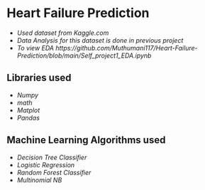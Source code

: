 # Heart Failure Prediction

<i>
  <ul>
    <li>Used dataset from Kaggle.com</li>
    <li> Data Analysis for this dataset is done in previous project</li>
    <li> To view EDA https://github.com/Muthumani117/Heart-Failure-Prediction/blob/main/Self_project1_EDA.ipynb </li>
  </ul>
  </i>
  
## Libraries used
<i>
  <ul>
    <li>Numpy</li>
    <li>math</li>
    <li>Matplot</li>
    <li>Pandas</li>
  </ul>
 </i>
 
 ## Machine Learning Algorithms used
 
 <i>
  <ul>
    <li>Decision Tree Classifier</li>
    <li>Logistic Regression</li>
    <li>Random Forest Classifier</li>
    <li>Multinomial NB</li>
  </ul>
</i>
  
